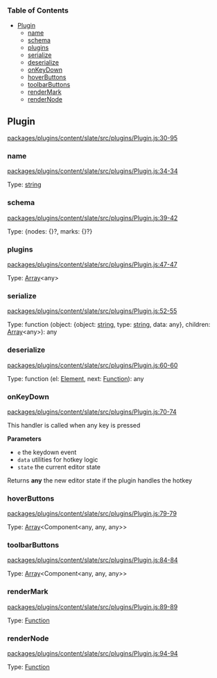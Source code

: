 <!-- Generated by documentation.js. Update this documentation by updating the source code. -->

### Table of Contents

-   [Plugin][1]
    -   [name][2]
    -   [schema][3]
    -   [plugins][4]
    -   [serialize][5]
    -   [deserialize][6]
    -   [onKeyDown][7]
    -   [hoverButtons][8]
    -   [toolbarButtons][9]
    -   [renderMark][10]
    -   [renderNode][11]

## Plugin

[packages/plugins/content/slate/src/plugins/Plugin.js:30-95][12]

### name

[packages/plugins/content/slate/src/plugins/Plugin.js:34-34][13]

Type: [string][14]

### schema

[packages/plugins/content/slate/src/plugins/Plugin.js:39-42][15]

Type: {nodes: {}?, marks: {}?}

### plugins

[packages/plugins/content/slate/src/plugins/Plugin.js:47-47][16]

Type: [Array][17]&lt;any>

### serialize

[packages/plugins/content/slate/src/plugins/Plugin.js:52-55][18]

Type: function (object: {object: [string][14], type: [string][14], data: any}, children: [Array][17]&lt;any>): any

### deserialize

[packages/plugins/content/slate/src/plugins/Plugin.js:60-60][19]

Type: function (el: [Element][20], next: [Function][21]): any

### onKeyDown

[packages/plugins/content/slate/src/plugins/Plugin.js:70-74][22]

This handler is called when any key is pressed

**Parameters**

-   `e`  the keydown event
-   `data`  utilities for hotkey logic
-   `state`  the current editor state

Returns **any** the new editor state if the plugin handles the hotkey

### hoverButtons

[packages/plugins/content/slate/src/plugins/Plugin.js:79-79][23]

Type: [Array][17]&lt;Component&lt;any, any, any>>

### toolbarButtons

[packages/plugins/content/slate/src/plugins/Plugin.js:84-84][24]

Type: [Array][17]&lt;Component&lt;any, any, any>>

### renderMark

[packages/plugins/content/slate/src/plugins/Plugin.js:89-89][25]

Type: [Function][21]

### renderNode

[packages/plugins/content/slate/src/plugins/Plugin.js:94-94][26]

Type: [Function][21]

[1]: #plugin

[2]: #name

[3]: #schema

[4]: #plugins

[5]: #serialize

[6]: #deserialize

[7]: #onkeydown

[8]: #hoverbuttons

[9]: #toolbarbuttons

[10]: #rendermark

[11]: #rendernode

[12]: https://github.com/nolandg/editor/blob/e2db0b91621e8ee090519a1fffdfdc1741e50b88/packages/plugins/content/slate/src/plugins/Plugin.js#L30-L95 "Source code on GitHub"

[13]: https://github.com/nolandg/editor/blob/e2db0b91621e8ee090519a1fffdfdc1741e50b88/packages/plugins/content/slate/src/plugins/Plugin.js#L34-L34 "Source code on GitHub"

[14]: https://developer.mozilla.org/docs/Web/JavaScript/Reference/Global_Objects/String

[15]: https://github.com/nolandg/editor/blob/e2db0b91621e8ee090519a1fffdfdc1741e50b88/packages/plugins/content/slate/src/plugins/Plugin.js#L39-L42 "Source code on GitHub"

[16]: https://github.com/nolandg/editor/blob/e2db0b91621e8ee090519a1fffdfdc1741e50b88/packages/plugins/content/slate/src/plugins/Plugin.js#L47-L47 "Source code on GitHub"

[17]: https://developer.mozilla.org/docs/Web/JavaScript/Reference/Global_Objects/Array

[18]: https://github.com/nolandg/editor/blob/e2db0b91621e8ee090519a1fffdfdc1741e50b88/packages/plugins/content/slate/src/plugins/Plugin.js#L52-L55 "Source code on GitHub"

[19]: https://github.com/nolandg/editor/blob/e2db0b91621e8ee090519a1fffdfdc1741e50b88/packages/plugins/content/slate/src/plugins/Plugin.js#L60-L60 "Source code on GitHub"

[20]: https://developer.mozilla.org/docs/Web/API/Element

[21]: https://developer.mozilla.org/docs/Web/JavaScript/Reference/Statements/function

[22]: https://github.com/nolandg/editor/blob/e2db0b91621e8ee090519a1fffdfdc1741e50b88/packages/plugins/content/slate/src/plugins/Plugin.js#L70-L74 "Source code on GitHub"

[23]: https://github.com/nolandg/editor/blob/e2db0b91621e8ee090519a1fffdfdc1741e50b88/packages/plugins/content/slate/src/plugins/Plugin.js#L79-L79 "Source code on GitHub"

[24]: https://github.com/nolandg/editor/blob/e2db0b91621e8ee090519a1fffdfdc1741e50b88/packages/plugins/content/slate/src/plugins/Plugin.js#L84-L84 "Source code on GitHub"

[25]: https://github.com/nolandg/editor/blob/e2db0b91621e8ee090519a1fffdfdc1741e50b88/packages/plugins/content/slate/src/plugins/Plugin.js#L89-L89 "Source code on GitHub"

[26]: https://github.com/nolandg/editor/blob/e2db0b91621e8ee090519a1fffdfdc1741e50b88/packages/plugins/content/slate/src/plugins/Plugin.js#L94-L94 "Source code on GitHub"
